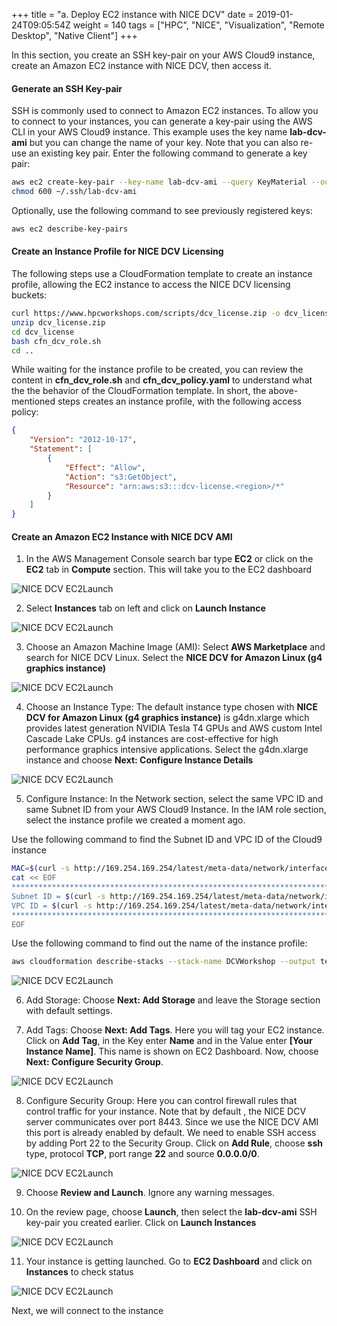 +++
title = "a. Deploy EC2 instance with NICE DCV"
date = 2019-01-24T09:05:54Z
weight = 140
tags = ["HPC", "NICE", "Visualization", "Remote Desktop", "Native Client"]
+++

In this section, you create an SSH key-pair on your AWS Cloud9 instance, create an Amazon EC2 instance with NICE DCV, then access it.

#### Generate an SSH Key-pair

SSH is commonly used to connect to Amazon EC2 instances. To allow you to connect to your instances, you can generate a key-pair using the AWS CLI in your AWS Cloud9 instance. This example uses the key name **lab-dcv-ami** but you can change the name of your key. Note that you can also re-use an existing key pair. Enter the following command to generate a key pair:

```bash
aws ec2 create-key-pair --key-name lab-dcv-ami --query KeyMaterial --output text > ~/.ssh/lab-dcv-ami
chmod 600 ~/.ssh/lab-dcv-ami
```

Optionally, use the following command to see previously registered keys:

```bash
aws ec2 describe-key-pairs
```

#### Create an Instance Profile for NICE DCV Licensing

The following steps use a CloudFormation template to create an instance profile, allowing the EC2 instance to access the NICE DCV licensing buckets:
```bash
curl https://www.hpcworkshops.com/scripts/dcv_license.zip -o dcv_license.zip
unzip dcv_license.zip
cd dcv_license
bash cfn_dcv_role.sh
cd ..
```

While waiting for the instance profile to be created, you can review the content in **cfn_dcv_role.sh** and **cfn_dcv_policy.yaml** to understand what the the behavior of the CloudFormation template. In short, the above-mentioned steps creates an instance profile, with the following access policy:
```json
{
    "Version": "2012-10-17",
    "Statement": [
        {
            "Effect": "Allow",
            "Action": "s3:GetObject",
            "Resource": "arn:aws:s3:::dcv-license.<region>/*"
        }
    ]
}
```

#### Create an Amazon EC2 Instance with NICE DCV AMI

1. In the AWS Management Console search bar type **EC2** or click on the **EC2** tab in **Compute** section. This will take you to the EC2 dashboard

![NICE DCV EC2Launch](/images/nice-dcv/Launch-EC2.png)

2. Select **Instances** tab on left and click on **Launch Instance** 

![NICE DCV EC2Launch](/images/nice-dcv/Launch-EC2-2.png)

3. Choose an Amazon Machine Image (AMI): Select **AWS Marketplace** and search for NICE DCV Linux. Select the **NICE DCV for Amazon Linux (g4 graphics instance)**

![NICE DCV EC2Launch](/images/nice-dcv/Launch-EC2-AMI.png)

4. Choose an Instance Type: The default instance type chosen with **NICE DCV for Amazon Linux (g4 graphics instance)** is g4dn.xlarge which provides latest generation NVIDIA Tesla T4 GPUs and AWS custom Intel Cascade Lake CPUs. g4 instances are cost-effective for high performance graphics intensive applications. Select the g4dn.xlarge instance and choose **Next: Configure Instance Details**

![NICE DCV EC2Launch](/images/nice-dcv/Launch-EC2-InstanceType.png)

5. Configure Instance: In the Network section, select the same VPC ID and same Subnet ID from your AWS Cloud9 Instance. In the IAM role section, select the instance profile we created a moment ago.

Use the following command to find the Subnet ID and VPC ID of the Cloud9 instance
```bash
MAC=$(curl -s http://169.254.169.254/latest/meta-data/network/interfaces/macs/)
cat << EOF
***********************************************************************************
Subnet ID = $(curl -s http://169.254.169.254/latest/meta-data/network/interfaces/macs/$MAC/subnet-id)
VPC ID = $(curl -s http://169.254.169.254/latest/meta-data/network/interfaces/macs/$MAC/vpc-id)
************************************************************************************
EOF
```

Use the following command to find out the name of the instance profile:
```bash
aws cloudformation describe-stacks --stack-name DCVWorkshop --output text --query 'Stacks[0].Outputs[?OutputKey == `InstanceProfileARN`].OutputValue'
```

![NICE DCV EC2Launch](/images/nice-dcv/Launch-EC2-VPC-v2.png)

6. Add Storage: Choose **Next: Add Storage** and leave the Storage section with default settings.

7. Add Tags: Choose **Next: Add Tags**. Here you will tag your EC2 instance. Click on **Add Tag**, in the Key enter **Name** and in the Value enter **[Your Instance Name]**. This name is shown on EC2 Dashboard. Now, choose **Next: Configure Security Group**.

![NICE DCV EC2Launch](/images/nice-dcv/Launch-EC2-Tags.png)

8. Configure Security Group: Here you can control firewall rules that control traffic for your instance. Note that by default , the NICE DCV server communicates over port 8443. Since we use the NICE DCV AMI this port is already enabled by default. We need to enable SSH access by adding Port 22 to the Security Group. Click on **Add Rule**, choose **ssh** type, protocol **TCP**, port range **22** and source **0.0.0.0/0**.

![NICE DCV EC2Launch](/images/nice-dcv/Launch-EC2-SG.png)

9. Choose **Review and Launch**. Ignore any warning messages. 

10. On the review page, choose **Launch**, then select the **lab-dcv-ami** SSH key-pair you created earlier. Click on **Launch Instances** 

![NICE DCV EC2Launch](/images/nice-dcv/Launch-EC2-KeyPair.png)

11. Your instance is getting launched. Go to **EC2 Dashboard** and click on **Instances** to check status

![NICE DCV EC2Launch](/images/nice-dcv/Launch-EC2-FullInfo.png)

Next, we will connect to the instance
